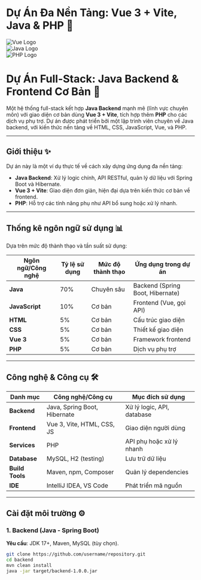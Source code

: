 # Dự Án Đa Nền Tảng: Vue 3 + Vite, Java & PHP 🚀

![Vue Logo](https://vuejs.org/images/logo.png)  
![Java Logo](https://www.java.com//en/img/java-logo-vert-blk.png)  
![PHP Logo](https://www.php.net/images/logos/new-php-logo.svg)  
# Dự Án Full-Stack: Java Backend & Frontend Cơ Bản 🚀

Một hệ thống full-stack kết hợp **Java Backend** mạnh mẽ (lĩnh vực chuyên môn) với giao diện cơ bản dùng **Vue 3 + Vite**, tích hợp thêm **PHP** cho các dịch vụ phụ trợ. Dự án được phát triển bởi một lập trình viên chuyên về Java backend, với kiến thức nền tảng về HTML, CSS, JavaScript, Vue, và PHP.

---

## Giới thiệu ✨  
Dự án này là một ví dụ thực tế về cách xây dựng ứng dụng đa nền tảng:  
- **Java Backend**: Xử lý logic chính, API RESTful, quản lý dữ liệu với Spring Boot và Hibernate.  
- **Vue 3 + Vite**: Giao diện đơn giản, hiện đại dựa trên kiến thức cơ bản về frontend.  
- **PHP**: Hỗ trợ các tính năng phụ như API bổ sung hoặc xử lý nhanh.  

---

## Thống kê ngôn ngữ sử dụng 📊  
Dựa trên mức độ thành thạo và tần suất sử dụng:  

| Ngôn ngữ/Công nghệ | Tỷ lệ sử dụng | Mức độ thành thạo | Ứng dụng trong dự án             |  
|--------------------|---------------|-------------------|----------------------------------|  
| **Java**           | 70%           | Chuyên sâu       | Backend (Spring Boot, Hibernate) |  
| **JavaScript**     | 10%           | Cơ bản           | Frontend (Vue, gọi API)          |  
| **HTML**           | 5%            | Cơ bản           | Cấu trúc giao diện               |  
| **CSS**            | 5%            | Cơ bản           | Thiết kế giao diện               |  
| **Vue 3**          | 5%            | Cơ bản           | Framework frontend               |  
| **PHP**            | 5%            | Cơ bản           | Dịch vụ phụ trợ                  |  

---

## Công nghệ & Công cụ 🛠️  
| Danh mục         | Công nghệ/Công cụ            | Mục đích sử dụng                  |  
|------------------|------------------------------|-----------------------------------|  
| **Backend**      | Java, Spring Boot, Hibernate | Xử lý logic, API, database        |  
| **Frontend**     | Vue 3, Vite, HTML, CSS, JS   | Giao diện người dùng              |  
| **Services**     | PHP                          | API phụ hoặc xử lý nhanh          |  
| **Database**     | MySQL, H2 (testing)          | Lưu trữ dữ liệu                   |  
| **Build Tools**  | Maven, npm, Composer         | Quản lý dependencies              |  
| **IDE**          | IntelliJ IDEA, VS Code       | Phát triển mã nguồn               |  

---

## Cài đặt môi trường ⚙️  

### 1. Backend (Java - Spring Boot)  
**Yêu cầu**: JDK 17+, Maven, MySQL (tùy chọn).  
```bash  
git clone https://github.com/username/repository.git  
cd backend  
mvn clean install  
java -jar target/backend-1.0.0.jar  
